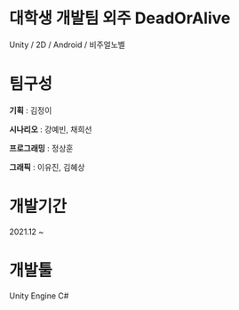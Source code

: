 # 대학생 개발팀 외주 DeadOrAlive
Unity / 2D / Android / 비주얼노벨

# 팀구성 
**기획** : 김정이

**시나리오** : 강예빈, 채희선
 
**프로그래밍** : 정상훈

**그래픽** : 이유진, 김혜상

# 개발기간
2021.12 ~

# 개발툴
Unity Engine
C#

